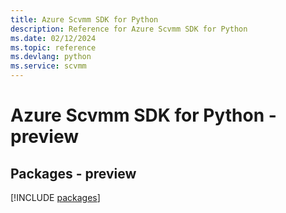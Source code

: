 ```yaml
---
title: Azure Scvmm SDK for Python
description: Reference for Azure Scvmm SDK for Python
ms.date: 02/12/2024
ms.topic: reference
ms.devlang: python
ms.service: scvmm
---
```

# Azure Scvmm SDK for Python - preview
## Packages - preview
[!INCLUDE [packages](scvmm-index.md)]
